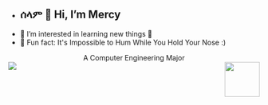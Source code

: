 - ## ሰላም 👋 Hi, I’m Mercy 
- 👀 I’m interested in learning new things 🌱
- 👻 Fun fact: It's Impossible to Hum While You Hold Your Nose :)

<div align="center">A Computer Engineering Major</div>

<!---
M-e-r-c-y/M-e-r-c-y is a ✨ special ✨ repository because its `README.md` (this file) appears on your GitHub profile.
You can click the Preview link to take a look at your changes.
--->


<img align="right" width="70" height="70" src="https://img.icons8.com/clouds/100/000000/butterfly.png"/>
<img src="https://img.icons8.com/office/16/000000/musical-notes.png"/>
